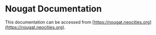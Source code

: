 # Nougat Documentation

This documentation can be accessed from [https://nougat.neocities.org](https://nougat.neocities.org).